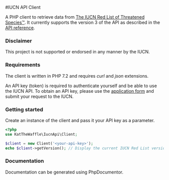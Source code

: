 #IUCN API Client

A PHP client to retrieve data from [The IUCN Red List of Threatened Species™](http://www.iucnredlist.org/).
It currently supports the version 3 of the API as described in the [API reference](http://apiv3.iucnredlist.org/api/v3/docs).  

### Disclaimer

This project is not supported or endorsed in any manner by the IUCN.

### Requirements

The client is written in PHP 7.2 and requires *curl* and *json* extensions.

An API key (token) is required to authenticate yourself and be able to use the IUCN API. To obtain an API key, please use the
[application form](http://apiv3.iucnredlist.org/api/v3/token) and submit your request to the IUCN.

### Getting started

Create an instance of the client and pass it your API key as a parameter.

````php
<?php
use KatTheWaffle\IucnApi\Client;

$client = new Client('<your-api-key>');
echo $client->getVersion(); // Display the current IUCN Red List version.
````

### Documentation

Documentation can be generated using PhpDocumentor.